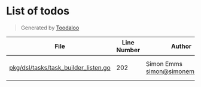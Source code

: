 # List of todos

> Generated by [Toodaloo](https://toodaloo.dev)

| File | Line Number | Author | Message |
| --- | --- | --- | --- |
| [pkg/dsl/tasks/task_builder_listen.go](pkg/dsl/tasks/task_builder_listen.go#L202) | 202 | Simon Emms <simon@simonemms.com> | configure the "until" EventConsumptionUntil for "any" events |
